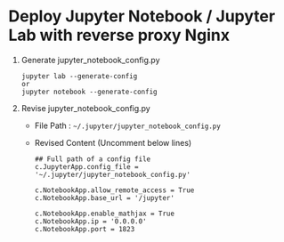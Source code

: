 # Deploy Jupyter Notebook / Jupyter Lab with reverse proxy Nginx
1. Generate jupyter_notebook_config.py 
    ```
    jupyter lab --generate-config
    or 
    jupyter notebook --generate-config
    ```

2. Revise jupyter_notebook_config.py

    * File Path : `~/.jupyter/jupyter_notebook_config.py` 

    * Revised Content (Uncomment below lines) 
        ```
        ## Full path of a config file
        c.JupyterApp.config_file = '~/.jupyter/jupyter_notebook_config.py'

        c.NotebookApp.allow_remote_access = True
        c.NotebookApp.base_url = '/jupyter'

        c.NotebookApp.enable_mathjax = True
        c.NotebookApp.ip = '0.0.0.0'
        c.NotebookApp.port = 1823

        ```
